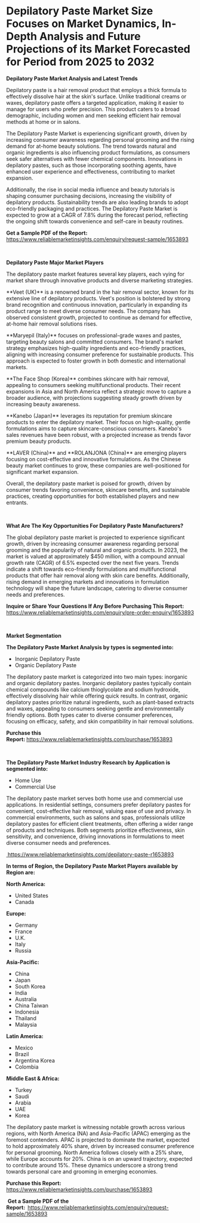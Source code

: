 <p><h1>Depilatory Paste Market Size Focuses on Market Dynamics, In-Depth Analysis and Future Projections of its Market Forecasted for Period from 2025 to 2032</h1></p><p><strong>Depilatory Paste Market Analysis and Latest Trends</strong></p>
<p><p>Depilatory paste is a hair removal product that employs a thick formula to effectively dissolve hair at the skin's surface. Unlike traditional creams or waxes, depilatory paste offers a targeted application, making it easier to manage for users who prefer precision. This product caters to a broad demographic, including women and men seeking efficient hair removal methods at home or in salons.</p><p>The Depilatory Paste Market is experiencing significant growth, driven by increasing consumer awareness regarding personal grooming and the rising demand for at-home beauty solutions. The trend towards natural and organic ingredients is also influencing product formulations, as consumers seek safer alternatives with fewer chemical components. Innovations in depilatory pastes, such as those incorporating soothing agents, have enhanced user experience and effectiveness, contributing to market expansion.</p><p>Additionally, the rise in social media influence and beauty tutorials is shaping consumer purchasing decisions, increasing the visibility of depilatory products. Sustainability trends are also leading brands to adopt eco-friendly packaging and practices. The Depilatory Paste Market is expected to grow at a CAGR of 7.8% during the forecast period, reflecting the ongoing shift towards convenience and self-care in beauty routines.</p></p>
<p><strong>Get a Sample PDF of the Report:&nbsp;</strong> <a href="https://www.reliablemarketinsights.com/enquiry/request-sample/1653893?utm_campaign=3090&utm_medium=2&utm_source=Github&utm_content=ia&utm_term=18042025&utm_id=depilatory-paste">https://www.reliablemarketinsights.com/enquiry/request-sample/1653893</a></p>
<p>&nbsp;</p>
<p><strong>Depilatory Paste Major Market Players</strong></p>
<p><p>The depilatory paste market features several key players, each vying for market share through innovative products and diverse marketing strategies. </p><p>**Veet (UK)** is a renowned brand in the hair removal sector, known for its extensive line of depilatory products. Veet's position is bolstered by strong brand recognition and continuous innovation, particularly in expanding its product range to meet diverse consumer needs. The company has observed consistent growth, projected to continue as demand for effective, at-home hair removal solutions rises.</p><p>**Maryepil (Italy)** focuses on professional-grade waxes and pastes, targeting beauty salons and committed consumers. The brand's market strategy emphasizes high-quality ingredients and eco-friendly practices, aligning with increasing consumer preference for sustainable products. This approach is expected to foster growth in both domestic and international markets.</p><p>**The Face Shop (Korea)** combines skincare with hair removal, appealing to consumers seeking multifunctional products. Their recent expansions in Asia and North America reflect a strategic move to capture a broader audience, with projections suggesting steady growth driven by increasing beauty awareness.</p><p>**Kanebo (Japan)** leverages its reputation for premium skincare products to enter the depilatory market. Their focus on high-quality, gentle formulations aims to capture skincare-conscious consumers. Kanebo's sales revenues have been robust, with a projected increase as trends favor premium beauty products.</p><p>**LAVER (China)** and **ROLANJONA (China)** are emerging players focusing on cost-effective and innovative formulations. As the Chinese beauty market continues to grow, these companies are well-positioned for significant market expansion.</p><p>Overall, the depilatory paste market is poised for growth, driven by consumer trends favoring convenience, skincare benefits, and sustainable practices, creating opportunities for both established players and new entrants.</p></p>
<p>&nbsp;</p>
<p><strong>What Are The Key Opportunities For Depilatory Paste Manufacturers?</strong></p>
<p><p>The global depilatory paste market is projected to experience significant growth, driven by increasing consumer awareness regarding personal grooming and the popularity of natural and organic products. In 2023, the market is valued at approximately $450 million, with a compound annual growth rate (CAGR) of 6.5% expected over the next five years. Trends indicate a shift towards eco-friendly formulations and multifunctional products that offer hair removal along with skin care benefits. Additionally, rising demand in emerging markets and innovations in formulation technology will shape the future landscape, catering to diverse consumer needs and preferences.</p></p>
<p><strong>Inquire or Share Your Questions If Any Before Purchasing This Report:</strong> <a href="https://www.reliablemarketinsights.com/enquiry/pre-order-enquiry/1653893?utm_campaign=3090&utm_medium=2&utm_source=Github&utm_content=ia&utm_term=18042025&utm_id=depilatory-paste">https://www.reliablemarketinsights.com/enquiry/pre-order-enquiry/1653893</a></p>
<p>&nbsp;</p>
<p><strong>Market Segmentation</strong></p>
<p><strong>The Depilatory Paste Market Analysis by types is segmented into:</strong></p>
<p><ul><li>Inorganic Depilatory Paste</li><li>Organic Depilatory Paste</li></ul></p>
<p><p>The depilatory paste market is categorized into two main types: inorganic and organic depilatory pastes. Inorganic depilatory pastes typically contain chemical compounds like calcium thioglycolate and sodium hydroxide, effectively dissolving hair while offering quick results. In contrast, organic depilatory pastes prioritize natural ingredients, such as plant-based extracts and waxes, appealing to consumers seeking gentle and environmentally friendly options. Both types cater to diverse consumer preferences, focusing on efficacy, safety, and skin compatibility in hair removal solutions.</p></p>
<p><strong>Purchase this Report:&nbsp;</strong><a href="https://www.reliablemarketinsights.com/purchase/1653893?utm_campaign=3090&utm_medium=2&utm_source=Github&utm_content=ia&utm_term=18042025&utm_id=depilatory-paste">https://www.reliablemarketinsights.com/purchase/1653893</a></p>
<p>&nbsp;</p>
<p><strong>The Depilatory Paste Market Industry Research by Application is segmented into:</strong></p>
<p><ul><li>Home Use</li><li>Commercial Use</li></ul></p>
<p><p>The depilatory paste market serves both home use and commercial use applications. In residential settings, consumers prefer depilatory pastes for convenient, cost-effective hair removal, valuing ease of use and privacy. In commercial environments, such as salons and spas, professionals utilize depilatory pastes for efficient client treatments, often offering a wider range of products and techniques. Both segments prioritize effectiveness, skin sensitivity, and convenience, driving innovations in formulations to meet diverse consumer needs and preferences.</p></p>
<p><a href="https://www.reliablemarketinsights.com/depilatory-paste-r1653893?utm_campaign=3090&utm_medium=2&utm_source=Github&utm_content=ia&utm_term=18042025&utm_id=depilatory-paste">&nbsp;https://www.reliablemarketinsights.com/depilatory-paste-r1653893</a></p>
<p><strong>In terms of Region, the Depilatory Paste Market Players available by Region are:</strong></p>
<p>
    <p> <strong> North America: </strong>
        <ul>
            <li>United States</li>
            <li>Canada</li>
        </ul>
        </p> 
    <p> <strong> Europe: </strong>
        <ul>
            <li>Germany</li>
            <li>France</li>
            <li>U.K.</li>
            <li>Italy</li>
            <li>Russia</li>
        </ul>
        </p> 
    <p> <strong> Asia-Pacific: </strong>
        <ul>
            <li>China</li>
            <li>Japan</li>
            <li>South Korea</li>
            <li>India</li>
            <li>Australia</li>
            <li>China Taiwan</li>
            <li>Indonesia</li>
            <li>Thailand</li>
            <li>Malaysia</li>
        </ul>
        </p> 
    <p> <strong> Latin America: </strong>
        <ul>
            <li>Mexico</li>
            <li>Brazil</li>
            <li>Argentina Korea</li>
            <li>Colombia</li>
        </ul>
        </p> 
    <p> <strong> Middle East & Africa: </strong>
        <ul>
            <li>Turkey</li>
            <li>Saudi</li>
            <li>Arabia</li>
            <li>UAE</li>
            <li>Korea</li>
        </ul>
    </p>
    </p>
<p><p>The depilatory paste market is witnessing notable growth across various regions, with North America (NA) and Asia-Pacific (APAC) emerging as the foremost contenders. APAC is projected to dominate the market, expected to hold approximately 40% share, driven by increased consumer preference for personal grooming. North America follows closely with a 25% share, while Europe accounts for 20%. China is on an upward trajectory, expected to contribute around 15%. These dynamics underscore a strong trend towards personal care and grooming in emerging economies.</p></p>
<p><strong>Purchase this Report: </strong><a href="https://www.reliablemarketinsights.com/purchase/1653893?utm_campaign=3090&utm_medium=2&utm_source=Github&utm_content=ia&utm_term=18042025&utm_id=depilatory-paste">https://www.reliablemarketinsights.com/purchase/1653893</a></p>
<p>&nbsp;<strong>Get a Sample PDF of the Report:&nbsp;&nbsp;</strong><a href="https://www.reliablemarketinsights.com/enquiry/request-sample/1653893?utm_campaign=3090&utm_medium=2&utm_source=Github&utm_content=ia&utm_term=18042025&utm_id=depilatory-paste">https://www.reliablemarketinsights.com/enquiry/request-sample/1653893</a></p>
<p><strong></strong></p>
<p><p></p><p></p><p></p></p>